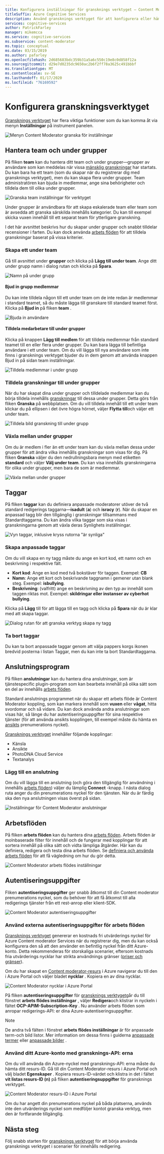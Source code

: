 ```yaml
---
title: Konfigurera inställningar för gransknings verktyget – Content Moderator
titleSuffix: Azure Cognitive Services
description: Använd gransknings verktyget för att konfigurera eller hämta team, taggar, kopplingar, arbets flöden och autentiseringsuppgifter för Content Moderator.
services: cognitive-services
author: PatrickFarley
manager: mikemcca
ms.service: cognitive-services
ms.subservice: content-moderator
ms.topic: conceptual
ms.date: 03/15/2019
ms.author: pafarley
ms.openlocfilehash: 2d685683bdc359b31a5a6c550c19e8c0d858f12a
ms.sourcegitcommit: d29e7d0235dc9650ac2b6f2ff78a3625c491bbbf
ms.translationtype: MT
ms.contentlocale: sv-SE
ms.lasthandoff: 01/17/2020
ms.locfileid: "76169592"
---
```

# <a name="configure-the-review-tool"></a>Konfigurera granskningsverktyget

[Gransknings verktyget](https://contentmoderator.cognitive.microsoft.com) har flera viktiga funktioner som du kan komma åt via menyn **Inställningar** på instrument panelen.

![Menyn Content Moderator granska för inställningar](images/settings-1.png)

## <a name="manage-team-and-subteams"></a>Hantera team och under grupper

På fliken **team** kan du hantera ditt team och under grupper&mdash;grupper av användare som kan meddelas när vissa [mänsklig granskningar](../review-api.md#reviews) har startats. Du kan bara ha ett team (som du skapar när du registrerar dig med gransknings verktyget), men du kan skapa flera under grupper. Team administratören kan bjuda in medlemmar, ange sina behörigheter och tilldela dem till olika under grupper.

![Granska team inställningar för verktyget](images/settings-2-team.png)

Under grupper är användbara för att skapa eskalerade team eller team som är avsedda att granska särskilda innehålls kategorier. Du kan till exempel skicka vuxen innehåll till ett separat team för ytterligare granskning.

I det här avsnittet beskrivs hur du skapar under grupper och snabbt tilldelar recensioner i farten. Du kan dock använda [arbets flöden](workflows.md) för att tilldela granskningar baserat på vissa kriterier.

### <a name="create-a-subteam"></a>Skapa ett under team

Gå till avsnittet under **grupper** och klicka på **Lägg till under team**. Ange ditt under grupp namn i dialog rutan och klicka på **Spara**.

![Namn på under grupp](images/1-Teams-2.PNG)

#### <a name="invite-teammates"></a>Bjud in grupp medlemmar

Du kan inte tilldela någon till ett under team om de inte redan är medlemmar i standard teamet, så du måste lägga till granskare till standard teamet först. Klicka på **Bjud in** på fliken **team** .

![Bjuda in användare](images/invite-users.png)

#### <a name="assign-teammates-to-subteam"></a>Tilldela medarbetare till under grupper

Klicka på knappen **Lägg till medlem** för att tilldela medlemmar från standard teamet till en eller flera under grupper. Du kan bara lägga till befintliga användare i ett under team. Om du vill lägga till nya användare som inte finns i gransknings verktyget bjuder du in dem genom att använda knappen Bjud in på sidan team inställningar.

![Tilldela medlemmar i under grupp](images/1-Teams-3.PNG)

### <a name="assign-reviews-to-subteams"></a>Tilldela granskningar till under grupper

När du har skapat dina under grupper och tilldelade medlemmar kan du börja tilldela innehålls [granskningar](../review-api.md#reviews) till dessa under grupper. Detta görs från fliken **Granska** på webbplatsen.
Om du vill tilldela innehåll till ett under team klickar du på ellipsen i det övre högra hörnet, väljer **Flytta till**och väljer ett under team.

![Tilldela bild granskning till under grupp](images/3-review-image-subteam-1.png)

### <a name="switch-between-subteams"></a>Växla mellan under grupper

Om du är medlem i fler än ett under team kan du växla mellan dessa under grupper för att ändra vilka innehålls granskningar som visas för dig. På fliken **Granska** väljer du den nedrullningsbara menyn med etiketten **standard** och väljer **Välj under team**. Du kan visa innehålls granskningarna för olika under grupper, men bara de som är medlemmar.

![Växla mellan under grupper](images/3-review-image-subteam-2.png)

## <a name="tags"></a>Taggar

På fliken **taggar** kan du definiera anpassade moderatorer utöver de två standard redigerings taggarna&mdash;**isadult** (**a**) och **isracy** (**r**). När du skapar en anpassad tagg blir den tillgänglig i granskningar tillsammans med Standardtaggarna. Du kan ändra vilka taggar som ska visas i granskningarna genom att växla deras Synlighets inställningar.

![Vyn taggar, inklusive kryss rutorna "är synliga"](images/tags-4-disable.png)

### <a name="create-custom-tags"></a>Skapa anpassade taggar

Om du vill skapa en ny tagg måste du ange en kort kod, ett namn och en beskrivning i respektive fält.

- **Kort kod**: Ange en kod med två bokstäver för taggen. Exempel: **CB**
- **Namn**: Ange ett kort och beskrivande taggnamn i gemener utan blank steg. Exempel: **isbullying**.
- **Beskrivning**: (valfritt) ange en beskrivning av den typ av innehåll som taggen riktas mot. Exempel: **skildringar eller instanser av cyberhot bullying**.

Klicka på **Lägg** till för att lägga till en tagg och klicka på **Spara** när du är klar med att skapa taggar.

![Dialog rutan för att granska verktyg skapa ny tagg](images/settings-3-tags.png)

### <a name="delete-tags"></a>Ta bort taggar

Du kan ta bort anpassade taggar genom att välja pappers korgs ikonen bredvid posterna i listan Taggar, men du kan inte ta bort Standardtaggarna.

## <a name="connectors"></a>Anslutningsprogram

På fliken **anslutningar** kan du hantera dina anslutningar, som är tjänstespecific plugin-program som kan bearbeta innehåll på olika sätt som en del av innehålls [arbets flöden](../review-api.md#workflows).

Standard anslutnings programmet när du skapar ett arbets flöde är Content Moderator koppling, som kan markera innehåll som **vuxen** eller **vågat**, hitta svordomar och så vidare. Du kan dock använda andra anslutningar som visas här, så länge du har autentiseringsuppgifter för sina respektive tjänster (för att använda ansikts kopplingen, till exempel måste du hämta en [ansikts](https://docs.microsoft.com/azure/cognitive-services/face/overview) prenumerations nyckel).

[Gransknings verktyget](./human-in-the-loop.md) innehåller följande kopplingar:

- Känsla
- Ansikte
- PhotoDNA Cloud Service
- Textanalys

### <a name="add-a-connector"></a>Lägg till en anslutning

Om du vill lägga till en anslutning (och göra den tillgänglig för användning i innehålls [arbets flöden](../review-api.md#workflows)) väljer du lämplig **Connect** -knapp. I nästa dialog ruta anger du din prenumerations nyckel för den tjänsten. När du är färdig ska den nya anslutningen visas överst på sidan.

![Inställningar för Content Moderator anslutningar](images/settings-4-connectors.png)

## <a name="workflows"></a>Arbetsflöden

På fliken **arbets flöden** kan du hantera dina [arbets flöden](../review-api.md#workflows). Arbets flöden är molnbaserade filter för innehåll och de fungerar med kopplingar för att sortera innehåll på olika sätt och vidta lämpliga åtgärder. Här kan du definiera, redigera och testa dina arbets flöden. Se [definiera och använda arbets flöden](Workflows.md) för att få vägledning om hur du gör detta.

![Content Moderator arbets flödes inställningar](images/settings-5-workflows.png)

## <a name="credentials"></a>Autentiseringsuppgifter

Fliken **autentiseringsuppgifter** ger snabb åtkomst till din Content moderator prenumerations nyckel, som du behöver för att få åtkomst till alla redigerings tjänster från ett rest-anrop eller klient-SDK.

![Content Moderator autentiseringsuppgifter](images/settings-6-credentials.png)

### <a name="use-external-credentials-for-workflows"></a>Använd externa autentiseringsuppgifter för arbets flöden

[Gransknings verktyget](https://contentmoderator.cognitive.microsoft.com) genererar en kostnads fri utvärderings nyckel för Azure Content moderator Services när du registrerar dig, men du kan också konfigurera den så att den använder en befintlig nyckel från ditt Azure-konto. Detta rekommenderas för storskaliga scenarier, eftersom kostnads fria utvärderings nycklar har strikta användnings gränser ([priser och gränser](https://azure.microsoft.com/pricing/details/cognitive-services/content-moderator/)).

Om du har skapat en [Content moderator-resurs](https://ms.portal.azure.com/#create/Microsoft.CognitiveServicesContentModerator) i Azure navigerar du till den i Azure Portal och väljer bladet **nycklar** . Kopiera en av dina nycklar.

![Content Moderator nycklar i Azure Portal](images/credentials-azure-portal-keys.PNG)

På fliken **autentiseringsuppgifter** för [gransknings verktyget](https://contentmoderator.cognitive.microsoft.com)går du till fönstret **arbets flödes inställningar** , väljer **Redigera**och klistrar in nyckeln i fältet **OCP-APIM-Subscription-Key** . Nu använder arbets flöden som anropar redigerings-API: er dina Azure-autentiseringsuppgifter.

> [!NOTE]
> De andra två fälten i fönstret **arbets flödes inställningar** är för anpassade term-och bild listor. Mer information om dessa finns i guiderna [anpassade termer](../try-terms-list-api.md) eller [anpassade bilder](../try-image-list-api.md) .

### <a name="use-your-azure-account-with-the-review-apis"></a>Använd ditt Azure-konto med gransknings-API: erna

Om du vill använda din Azure-nyckel med gransknings-API: erna måste du hämta ditt resurs-ID. Gå till din Content Moderator-resurs i Azure Portal och välj bladet **Egenskaper** . Kopiera resurs-ID-värdet och klistra in det i fältet **vit listas resurs-ID (n)** på fliken **autentiseringsuppgifter** för gransknings verktyget.

![Content Moderator resurs-ID i Azure Portal](images/credentials-azure-portal-resourceid.PNG)

Om du har angett din prenumerations nyckel på båda platserna, används inte den utvärderings nyckel som medföljer kontot granska verktyg, men den är fortfarande tillgänglig.

## <a name="next-steps"></a>Nästa steg

Följ snabb starten för [gransknings verktyget](../quick-start.md) för att börja använda gransknings verktyget i scenarier för innehålls redigering.
